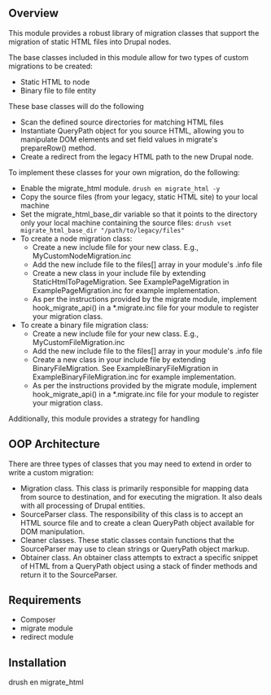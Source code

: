 ## Overview

This module provides a robust library of migration classes that support the
migration of static HTML files into Drupal nodes.

The base classes included in this module allow for two types of custom 
migrations to be created:
* Static HTML to node
* Binary file to file entity

These base classes will do the following
* Scan the defined source directories for matching HTML files
* Instantiate QueryPath object for you source HTML, allowing you to manipulate
  DOM elements and set field values in migrate's prepareRow() method.
* Create a redirect from the legacy HTML path to the new Drupal node.

To implement these classes for your own migration, do the following:
* Enable the migrate_html module. `drush en migrate_html -y`
* Copy the source files (from your legacy, static HTML site) to your local
  machine
* Set the migrate_html_base_dir variable so that it points to the directory
  only your local machine containing the source files:
  `drush vset migrate_html_base_dir "/path/to/legacy/files"`
* To create a node migration class:
  * Create a new include file for your new class. E.g., 
    MyCustomNodeMigration.inc 
  * Add the new include file to the files[] array in your module's .info file
  * Create a new class in your include file by extending 
    StaticHtmlToPageMigration. See ExamplePageMigration in 
    ExamplePageMigration.inc for example implementation.
  * As per the instructions provided by the migrate module, implement 
    hook_migrate_api() in a *.migrate.inc file for your module to register 
    your migration class.
* To create a binary file migration class:
  * Create a new include file for your new class. E.g., 
    MyCustomFileMigration.inc 
  * Add the new include file to the files[] array in your module's .info file
  * Create a new class in your include file by extending 
    BinaryFileMigration. See ExampleBinaryFileMigration in 
    ExampleBinaryFileMigration.inc for example implementation.
  * As per the instructions provided by the migrate module, implement 
    hook_migrate_api() in a *.migrate.inc file for your module to register 
    your migration class.

Additionally, this module provides a strategy for handling 

## OOP Architecture

There are three types of classes that you may need to extend in order to
write a custom migration:
* Migration class. This class is primarily responsible for mapping data from
  source to destination, and for executing the migration. It also deals with all
  processing of Drupal entities.
* SourceParser class. The responsibility of this class is to accept an HTML 
  source file and to create a clean QueryPath object available for DOM 
  manipulation.
* Cleaner classes. These static classes contain functions that the SourceParser
  may use to clean strings or QueryPath object markup.
* Obtainer class. An obtainer class attempts to extract a specific snippet of 
  HTML from a QueryPath object using a stack of finder methods and return it
  to the SourceParser.


## Requirements
* Composer
* migrate module
* redirect module

## Installation

drush en migrate_html

